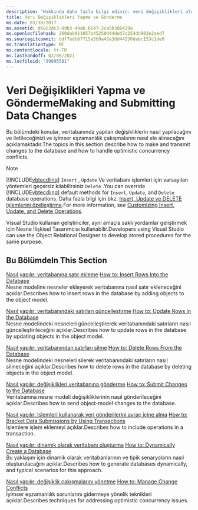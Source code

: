 ```yaml
---
description: 'Hakkında daha fazla bilgi edinin: veri değişiklikleri oluşturma ve gönderme'
title: Veri Değişiklikleri Yapma ve Gönderme
ms.date: 03/30/2017
ms.assetid: d68c2dc3-99b3-49ab-b547-2ca5b386429a
ms.openlocfilehash: 260dab911057b45250d44ded7c254dd903e2aed7
ms.sourcegitcommit: ddf7edb67715a5b9a45e3dd44536dabc153c1de0
ms.translationtype: MT
ms.contentlocale: tr-TR
ms.lasthandoff: 02/06/2021
ms.locfileid: "99695581"
---
```

# <a name="making-and-submitting-data-changes"></a><span data-ttu-id="c78b1-103">Veri Değişiklikleri Yapma ve Gönderme</span><span class="sxs-lookup"><span data-stu-id="c78b1-103">Making and Submitting Data Changes</span></span>

<span data-ttu-id="c78b1-104">Bu bölümdeki konular, veritabanında yapılan değişikliklerin nasıl yapılacağını ve iletileceğinizi ve iyimser eşzamanlılık çakışmalarını nasıl ele alınacağını açıklamaktadır.</span><span class="sxs-lookup"><span data-stu-id="c78b1-104">The topics in this section describe how to make and transmit changes to the database and how to handle optimistic concurrency conflicts.</span></span>

> [!NOTE]
> <span data-ttu-id="c78b1-105">[!INCLUDE[vbtecdlinq](../../../../../../includes/vbtecdlinq-md.md)] `Insert` , `Update` Ve veritabanı işlemleri için varsayılan yöntemleri geçersiz kılabilirsiniz `Delete` .</span><span class="sxs-lookup"><span data-stu-id="c78b1-105">You can override [!INCLUDE[vbtecdlinq](../../../../../../includes/vbtecdlinq-md.md)] default methods for `Insert`, `Update`, and `Delete` database operations.</span></span> <span data-ttu-id="c78b1-106">Daha fazla bilgi için bkz. [Insert, Update ve DELETE Işlemlerini özelleştirme](customizing-insert-update-and-delete-operations.md).</span><span class="sxs-lookup"><span data-stu-id="c78b1-106">For more information, see [Customizing Insert, Update, and Delete Operations](customizing-insert-update-and-delete-operations.md).</span></span>
>
> <span data-ttu-id="c78b1-107">Visual Studio kullanan geliştiriciler, aynı amaçla saklı yordamlar geliştirmek için Nesne İlişkisel Tasarımcısı kullanabilir.</span><span class="sxs-lookup"><span data-stu-id="c78b1-107">Developers using Visual Studio can use the Object Relational Designer to develop stored procedures for the same purpose.</span></span>

## <a name="in-this-section"></a><span data-ttu-id="c78b1-108">Bu Bölümde</span><span class="sxs-lookup"><span data-stu-id="c78b1-108">In This Section</span></span>

<span data-ttu-id="c78b1-109">[Nasıl yapılır: veritabanına satır ekleme](how-to-insert-rows-into-the-database.md) </span><span class="sxs-lookup"><span data-stu-id="c78b1-109">[How to: Insert Rows Into the Database](how-to-insert-rows-into-the-database.md) </span></span>\
<span data-ttu-id="c78b1-110">Nesne modeline nesneler ekleyerek veritabanına nasıl satır ekleneceğini açıklar.</span><span class="sxs-lookup"><span data-stu-id="c78b1-110">Describes how to insert rows in the database by adding objects to the object model.</span></span>

<span data-ttu-id="c78b1-111">[Nasıl yapılır: veritabanındaki satırları güncelleştirme](how-to-update-rows-in-the-database.md) </span><span class="sxs-lookup"><span data-stu-id="c78b1-111">[How to: Update Rows in the Database](how-to-update-rows-in-the-database.md) </span></span>\
<span data-ttu-id="c78b1-112">Nesne modelindeki nesneleri güncelleştirerek veritabanındaki satırların nasıl güncelleştirileceğini açıklar.</span><span class="sxs-lookup"><span data-stu-id="c78b1-112">Describes how to update rows in the database by updating objects in the object model.</span></span>

<span data-ttu-id="c78b1-113">[Nasıl yapılır: veritabanından satırları silme](how-to-delete-rows-from-the-database.md) </span><span class="sxs-lookup"><span data-stu-id="c78b1-113">[How to: Delete Rows From the Database](how-to-delete-rows-from-the-database.md) </span></span>\
<span data-ttu-id="c78b1-114">Nesne modelindeki nesneleri silerek veritabanındaki satırların nasıl silineceğini açıklar.</span><span class="sxs-lookup"><span data-stu-id="c78b1-114">Describes how to delete rows in the database by deleting objects in the object model.</span></span>

<span data-ttu-id="c78b1-115">[Nasıl yapılır: değişiklikleri veritabanına gönderme](how-to-submit-changes-to-the-database.md) </span><span class="sxs-lookup"><span data-stu-id="c78b1-115">[How to: Submit Changes to the Database](how-to-submit-changes-to-the-database.md) </span></span>\
<span data-ttu-id="c78b1-116">Veritabanına nesne modeli değişikliklerinin nasıl gönderileceğini açıklar.</span><span class="sxs-lookup"><span data-stu-id="c78b1-116">Describes how to send object-model changes to the database.</span></span>

<span data-ttu-id="c78b1-117">[Nasıl yapılır: Işlemleri kullanarak veri gönderilerini ayraç içine alma](how-to-bracket-data-submissions-by-using-transactions.md) </span><span class="sxs-lookup"><span data-stu-id="c78b1-117">[How to: Bracket Data Submissions by Using Transactions](how-to-bracket-data-submissions-by-using-transactions.md) </span></span>\
<span data-ttu-id="c78b1-118">İşlemlere işlem eklemeyi açıklar.</span><span class="sxs-lookup"><span data-stu-id="c78b1-118">Describes how to include operations in a transaction.</span></span>

<span data-ttu-id="c78b1-119">[Nasıl yapılır: dinamik olarak veritabanı oluşturma](how-to-dynamically-create-a-database.md) </span><span class="sxs-lookup"><span data-stu-id="c78b1-119">[How to: Dynamically Create a Database](how-to-dynamically-create-a-database.md) </span></span>\
<span data-ttu-id="c78b1-120">Bu yaklaşım için dinamik olarak veritabanlarının ve tipik senaryoların nasıl oluşturulacağını açıklar.</span><span class="sxs-lookup"><span data-stu-id="c78b1-120">Describes how to generate databases dynamically, and typical scenarios for this approach.</span></span>

<span data-ttu-id="c78b1-121">[Nasıl yapılır: değişiklik çakışmalarını yönetme](how-to-manage-change-conflicts.md) </span><span class="sxs-lookup"><span data-stu-id="c78b1-121">[How to: Manage Change Conflicts](how-to-manage-change-conflicts.md) </span></span>\
<span data-ttu-id="c78b1-122">İyimser eşzamanlılık sorunlarını gidermeye yönelik teknikleri açıklar.</span><span class="sxs-lookup"><span data-stu-id="c78b1-122">Describes techniques for addressing optimistic concurrency issues.</span></span>
